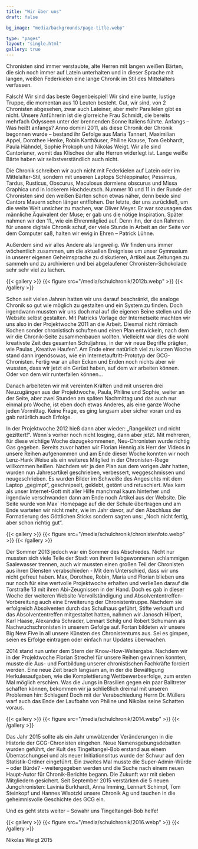 ```yaml
---
title: "Wir über uns"
draft: false

bg_image: "media/backgrounds/page-title.webp"

type: "pages"
layout: "single.html"
gallery: true
---
```



Chronisten sind immer verstaubte, alte Herren mit langen weißen Bärten, die sich noch immer auf Latein unterhalten und in dieser Sprache mit langen, weißen Federkielen eine lange Chronik im Stil des Mittelalters verfassen.

Falsch! Wir sind das beste Gegenbeispiel! Wir sind eine bunte, lustige Truppe, die momentan aus 10 Leuten besteht. Gut, wir sind, von 2 Chronisten abgesehen, zwar auch Lateiner, aber mehr Parallelen gibt es nicht. Unsere Anführerin ist die glorreiche Frau Schmidt, die bereits mehrfach Odysseen unter der brennenden Sonne Italiens führte. Anfangs – Was heißt anfangs? Anno domini 2011, als diese Chronik der Chronik begonnen wurde – bestand ihr Gefolge aus Maria Tannert, Maximilian Appel, Dorothee Henke, Robin Karthäuser, Philine Krause, Tom Gebhardt, Paula Hähndel, Sophie Prokoph und Nikolas Weigt. Wir alle sind Cantorianer, womit das Klischee der alte Herren widerlegt ist. Lange weiße Bärte haben wir selbstverständlich auch nicht.

Die Chronik schreiben wir auch nicht mit Federkielen auf Latein oder im Mittelalter-Stil, sondern mit unseren Laptops Schleppinator, Pessimus, Tardus, Rusticus, Obscurus, Maculosus dormiens obscurus und Missa Graphica und in lockerem Hochdeutsch. Nummer 10 und 11 in der Runde der Chronisten sind den weißen Bärten schon etwas näher, denn beide sind Cantors Mauern schon länger entflohen. Der letzte, der uns zurückließ, um die weite Welt unsicher zu machen, war Oliver Meyer. Er war sozusagen das männliche Äquivalent der Muse; er gab uns die nötige Inspiration. Später nahmen wir den 11., wie ein Ehrenmitglied auf. Denn ihn, der den Rahmen für unsere digitale Chronik schuf, der viele Stunde in Arbeit an der Seite vor dem Computer saß, halten wir ewig in Ehren – Patrick Lühne.

Außerdem sind wir alles Andere als langweilig. Wir finden uns immer wöchentlich zusammen, um die aktuellen Ereignisse um unser Gymnasium in unserer eigenen Geheimsprache zu diskutieren, Artikel aus Zeitungen zu sammeln und zu archivieren und bei abgelaufener Chronisten-Schokolade sehr sehr viel zu lachen.

{{< gallery >}}
  {{< figure src="/media/schulchronik/2012b.webp" >}}
{{< /gallery >}}

Schon seit vielen Jahren hatten wir uns darauf beschränkt, die analoge Chronik so gut wie möglich zu gestalten und ein System zu finden. Doch irgendwann mussten wir uns doch mal auf die eigenen Beine stellen und die Website selbst gestalten. Mit Patricks Vorlage der Internetseite machten wir uns also in der Projektwoche 2011 an die Arbeit. Diesmal nicht römisch Kochen sonder chronistisch schuften und einen Plan entwickeln, nach dem wir die Chronik-Seite zusammenbauen wollten. Vielleicht war dies die wohl kreativste Zeit des gesamten Schuljahres, in der wir neue Begriffe prägten, wie Paulas „Kreative Haufen“. Am Ende einer natürlich viel zu kurzen Woche stand dann irgendsowas, wie ein Internetauftritt-Prototyp der GCG-Chronisten. Fertig war an allen Ecken und Enden noch nichts aber wir wussten, dass wir jetzt ein Gerüst haben, auf dem wir arbeiten können. Oder von dem wir runterfallen können...

Danach arbeiteten wir mit vereinten Kräften und mit unseren drei Neuzugängen aus der Projektwoche, Paula, Philine und Sophie, weiter an der Seite, aber zwei Stunden am späten Nachmittag und das auch nur einmal pro Woche, ist eben doch etwas Anderes, als eine ganze Woche jeden Vormittag. Keine Frage, es ging langsam aber sicher voran und es gab natürlich auch Erfolge.

In der Projektwoche 2012 hieß dann aber wieder: „Rangeklozt und nicht gezittert!“. Wenn´s vorher noch nicht losging, dann aber jetzt. Mit mehreren, für diese wichtige Woche dazugekommenen, Neu-Chronisten wurde richtig Gas gegeben. Bereits zuvor hatten wir Florian Hennig als Herr der Videos in unsere Reihen aufgenommen und am Ende dieser Woche konnten wir noch Lenz-Hank Weise als ein weiteres Mitglied in der Chronisten-Riege willkommen heißen. Nachdem wir ja den Plan aus dem vorigen Jahr hatten, wurden nun Jahresartikel geschrieben, verbessert, weggeschmissen und neugeschrieben. Es wurden Bilder im Schweiße des Angesichts mit dem Laptop „gegimpt“, geschnipselt, geklebt, getönt und retuschiert. Max kam als unser Internet-Gott mit aller Hilfe manchmal kaum hinterher und irgendwie verschwanden dann am Ende noch Artikel aus der Website. Die Seite wurde von Max´ Homepage auf die der Schule übertragen und am Ende warteten wir nicht mehr, wie im Jahr davor, auf den Abschluss der Formatierung des Göttlichen Sticks sondern sagten uns: „Noch nicht fertig, aber schon richtig gut“.

{{< gallery >}}
  {{< figure src="/media/schulchronik/chronistenfoto.webp" >}}
{{< /gallery >}}

Der Sommer 2013 jedoch war ein Sommer des Abschiedes. Nicht nur mussten sich viele Teile der Stadt von ihrem liebgewonnenen schlammigen Saalewasser trennen, auch wir mussten einen großen Teil der Chronisten aus ihren Diensten verabschieden - Mit dem Unterschied, dass wir uns nicht gefreut haben. Max, Dorothee, Robin, Maria und Florian blieben uns nur noch für eine wertvolle Projektwoche erhalten und verließen darauf die Torstraße 13 mit ihren Abi-Zeugnissen in der Hand. Doch es gab in dieser Woche der weiteren Website-Vervollständigung und Absolvententreffen-Vorbereitung auch eine Erweiterung der Chronistentruppe. Nachdem sie erfolgreich Absolventen durch das Schulhaus geführt, Stifte verkauft und das Absolvententreffen mitgestaltet hatten, nahmen wir Janosch Hilpert, Karl Haase, Alexandra Schrader, Lennart Schilg und Robert Schumann als Nachwuchschronisten in unserem Gefolge auf. Fortan bildeten wir unsere Big New Five in all unsere Künsten des Chronistentums aus. Sei es gimpen, seien es Erfolge eintragen oder einfach nur Updates überwachen.

2014 stand nun unter dem Stern der Know-How-Weitergabe. Nachdem wir in der Projektwoche Florian Strechel für unsere Reihen gewinnen konnten, musste die Aus- und Fortbildung unserer chronistischen Fachkräfte forciert werden. Eine neue Zeit brach langsam an, in der die Bewältigung Herkulesaufgaben, wie die Komplettierung Wettbewerbserfolge, zum ersten Mal möglich erschien. Was die Jungs in Brasilien gegen ein paar Balltreter schaffen können, bekommen wir ja schließlich dreimal mit unseren Problemen hin: Schlagen! Doch mit der Verabschiedung Herrn Dr. Müllers warf auch das Ende der Laufbahn von Philine und Nikolas seine Schatten voraus.

{{< gallery >}}
  {{< figure src="/media/schulchronik/2014.webp" >}}
{{< /gallery >}}

Das Jahr 2015 sollte als ein Jahr umwälzender Veränderungen in die Historie der GCG-Chronisten eingehen. Neue Namensgebungsdebatten wurden geführt, der Kult des Tingeltangel-Bob erstand aus einem Überraschungsei und als neuer Initiationsritus wurde der Schwur auf den Statistik-Ordner eingeführt. Ein zweites Mal musste die Super-Admin-Würde – oder Bürde? - weitergegeben werden und die Suche nach einem neuen Haupt-Autor für Chronik-Berichte begann. Die Zukunft war mit sieben Mitgliedern gesichert. Seit September 2015 verstärken die 5 neuen Jungchronisten: Lavinia Burkhardt, Anna Imming, Lennart Schimpf, Tom Steinkopf und Hannes Wisotzki unsere Chronik Ag und tauchen in die geheimnisvolle Geschichte des GCG ein.

Und es geht stets weiter – Sowahr uns Tingeltangel-Bob helfe!

{{< gallery >}}
  {{< figure src="/media/schulchronik/2016.webp" >}}
{{< /gallery >}}

Nikolas Weigt 2015
